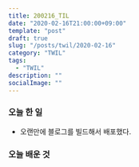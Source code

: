 ```yaml
---
title: 200216_TIL
date: "2020-02-16T21:00:00+09:00"
template: "post"
draft: true
slug: "/posts/twil/2020-02-16"
category: "TWIL"
tags:
  - "TWIL"
description: ""
socialImage: ""
---
```


### 오늘 한 일

- 오랜만에 블로그를 빌드해서 배포했다.
  
   
### 오늘 배운 것